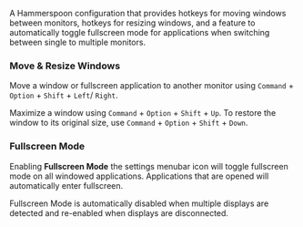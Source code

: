 A Hammerspoon configuration that provides hotkeys for moving windows between monitors, hotkeys for resizing windows, and a feature to automatically toggle fullscreen mode for applications when switching between single to multiple monitors.

### Move & Resize Windows

Move a window or fullscreen application to another monitor using `Command` + `Option` + `Shift` + `Left`/ `Right`. 

Maximize a window using  `Command` + `Option` + `Shift` + `Up`. To restore the window to its original size, use `Command` + `Option` + `Shift` + `Down`.


### Fullscreen Mode

Enabling **Fullscreen Mode**  the settings menubar icon will toggle fullscreen mode on all windowed applications. Applications that are opened will automatically enter fullscreen.

Fullscreen Mode is automatically disabled when multiple displays are detected and re-enabled when displays are disconnected.

